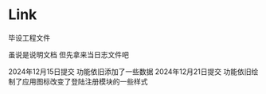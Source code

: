 # Link
毕设工程文件

虽说是说明文档 但先拿来当日志文件吧

2024年12月15日提交 功能依旧添加了一些数据
2024年12月21日提交 功能依旧绘制了应用图标改变了登陆注册模块的一些样式
